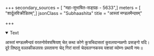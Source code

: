 +++
secondary_sources = [ "महा-सुभाषित-सङ्ग्रहः - 5633",]
meters = [ "शार्दूलविक्रीडितम्",]
jsonClass = "Subhaashita"
title = "आस्तां मण्डलमैन्दवम्"

+++

<details open><summary>Text</summary>

आस्तां मण्डलमैन्दवं वरतनोर्वक्त्रश्रियश् चेत् कथा कोणे कुत्रचिदासतां कुवलयान्यक्ष्णोः प्रसङ्गो यदि।  
दूरे तिष्ठतु वल्लकीकलरवः प्रस्तावना चेद् गिरां वार्त्ता चेदवलग्नकस्य यशसां व्योम्नः प्रथायै नमः॥
</details>
